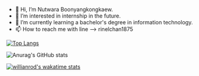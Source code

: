 - 👋 Hi, I’m Nutwara Boonyangkongkaew.
- 👀 I’m interested in internship in the future.
- 🌱 I’m currently learning a bachelor's degree in information technology.
- 📫 How to reach me with line --> rinelchan1875

<!---
rinelchan/rinelchan is a ✨ special ✨ repository because its `README.md` (this file) appears on your GitHub profile.
You can click the Preview link to take a look at your changes.
--->

[![Top Langs](https://github-readme-stats.vercel.app/api/top-langs/?username=rinelchan&layout=compact)](https://github.com/rinelchan/github-readme-stats)

![Anurag's GitHub stats](https://github-readme-stats.vercel.app/api?username=rinelchan&show_icons=true&theme=radical)

[![willianrod's wakatime stats](https://github-readme-stats.vercel.app/api/wakatime?username=willianrod&layout=compact)](https://github.com/anuraghazra/github-readme-stats)
